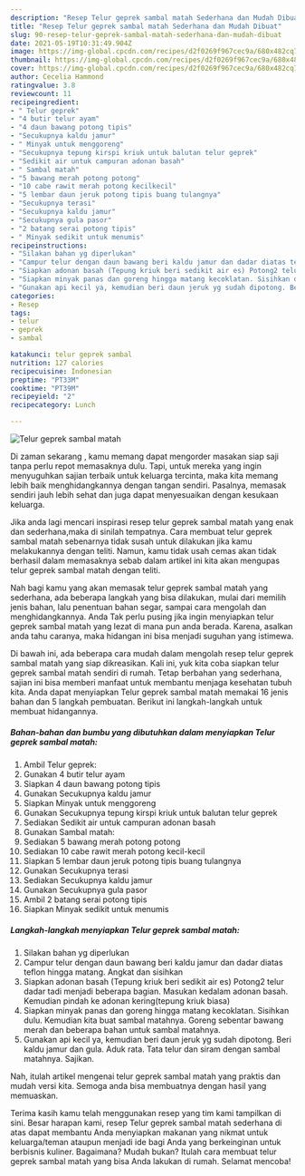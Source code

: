```yaml
---
description: "Resep Telur geprek sambal matah Sederhana dan Mudah Dibuat"
title: "Resep Telur geprek sambal matah Sederhana dan Mudah Dibuat"
slug: 90-resep-telur-geprek-sambal-matah-sederhana-dan-mudah-dibuat
date: 2021-05-19T10:31:49.904Z
image: https://img-global.cpcdn.com/recipes/d2f0269f967cec9a/680x482cq70/telur-geprek-sambal-matah-foto-resep-utama.jpg
thumbnail: https://img-global.cpcdn.com/recipes/d2f0269f967cec9a/680x482cq70/telur-geprek-sambal-matah-foto-resep-utama.jpg
cover: https://img-global.cpcdn.com/recipes/d2f0269f967cec9a/680x482cq70/telur-geprek-sambal-matah-foto-resep-utama.jpg
author: Cecelia Hammond
ratingvalue: 3.8
reviewcount: 11
recipeingredient:
- " Telur geprek"
- "4 butir telur ayam"
- "4 daun bawang potong tipis"
- "Secukupnya kaldu jamur"
- " Minyak untuk menggoreng"
- "Secukupnya tepung kirspi kriuk untuk balutan telur geprek"
- "Sedikit air untuk campuran adonan basah"
- " Sambal matah"
- "5 bawang merah potong potong"
- "10 cabe rawit merah potong kecilkecil"
- "5 lembar daun jeruk potong tipis buang tulangnya"
- "Secukupnya terasi"
- "Secukupnya kaldu jamur"
- "Secukupnya gula pasor"
- "2 batang serai potong tipis"
- " Minyak sedikit untuk menumis"
recipeinstructions:
- "Silakan bahan yg diperlukan"
- "Campur telur dengan daun bawang beri kaldu jamur dan dadar diatas teflon hingga matang. Angkat dan sisihkan"
- "Siapkan adonan basah (Tepung kriuk beri sedikit air es) Potong2 telur dadar tadi menjadi beberapa bagian. Masukan kedalam adonan basah. Kemudian pindah ke adonan kering(tepung kriuk biasa)"
- "Siapkan minyak panas dan goreng hingga matang kecoklatan. Sisihkan dulu. Kemudian kita buat sambal matahnya. Goreng sebentar bawang merah dan beberapa bahan untuk sambal matahnya."
- "Gunakan api kecil ya, kemudian beri daun jeruk yg sudah dipotong. Beri kaldu jamur dan gula. Aduk rata. Tata telur dan siram dengan sambal matahnya. Sajikan."
categories:
- Resep
tags:
- telur
- geprek
- sambal

katakunci: telur geprek sambal 
nutrition: 127 calories
recipecuisine: Indonesian
preptime: "PT33M"
cooktime: "PT39M"
recipeyield: "2"
recipecategory: Lunch

---
```



![Telur geprek sambal matah](https://img-global.cpcdn.com/recipes/d2f0269f967cec9a/680x482cq70/telur-geprek-sambal-matah-foto-resep-utama.jpg)

Di zaman  sekarang , kamu memang dapat mengorder masakan siap saji tanpa perlu repot memasaknya dulu. Tapi, untuk mereka yang ingin menyuguhkan sajian terbaik untuk keluarga tercinta, maka kita memang lebih baik menghidangkannya dengan tangan sendiri. Pasalnya, memasak sendiri jauh lebih sehat dan juga dapat menyesuaikan dengan kesukaan keluarga.

Jika anda lagi mencari inspirasi resep telur geprek sambal matah yang enak dan sederhana,maka di sinilah tempatnya. Cara membuat telur geprek sambal matah  sebenarnya tidak susah untuk dilakukan jika kamu melakukannya dengan teliti. Namun, kamu tidak usah cemas akan tidak berhasil dalam memasaknya 
sebab dalam artikel ini kita akan mengupas telur geprek sambal matah dengan teliti.  



Nah bagi kamu yang akan memasak telur geprek sambal matah yang sederhana, ada beberapa langkah yang bisa dilakukan, mulai dari memilih jenis bahan, lalu penentuan bahan segar, sampai cara mengolah dan menghidangkannya. Anda Tak perlu pusing jika ingin menyiapkan telur geprek sambal matah yang lezat di mana pun anda berada. Karena, asalkan anda  tahu caranya, maka hidangan ini bisa menjadi suguhan yang istimewa.

Di bawah ini, ada beberapa cara mudah dalam mengolah resep telur geprek sambal matah yang siap dikreasikan. Kali ini, yuk kita coba siapkan telur geprek sambal matah sendiri di rumah. Tetap berbahan yang sederhana, sajian ini bisa memberi manfaat untuk membantu menjaga kesehatan tubuh kita. Anda dapat menyiapkan Telur geprek sambal matah memakai 16 jenis bahan dan 5 langkah pembuatan. Berikut ini langkah-langkah untuk membuat hidangannya.

<!--inarticleads1-->

##### Bahan-bahan dan bumbu yang dibutuhkan dalam menyiapkan Telur geprek sambal matah:

1. Ambil  Telur geprek:
1. Gunakan 4 butir telur ayam
1. Siapkan 4 daun bawang potong tipis
1. Gunakan Secukupnya kaldu jamur
1. Siapkan  Minyak untuk menggoreng
1. Gunakan Secukupnya tepung kirspi kriuk untuk balutan telur geprek
1. Sediakan Sedikit air untuk campuran adonan basah
1. Gunakan  Sambal matah:
1. Sediakan 5 bawang merah potong potong
1. Sediakan 10 cabe rawit merah potong kecil-kecil
1. Siapkan 5 lembar daun jeruk potong tipis buang tulangnya
1. Gunakan Secukupnya terasi
1. Sediakan Secukupnya kaldu jamur
1. Gunakan Secukupnya gula pasor
1. Ambil 2 batang serai potong tipis
1. Siapkan  Minyak sedikit untuk menumis




<!--inarticleads2-->

##### Langkah-langkah menyiapkan Telur geprek sambal matah:

1. Silakan bahan yg diperlukan
1. Campur telur dengan daun bawang beri kaldu jamur dan dadar diatas teflon hingga matang. Angkat dan sisihkan
1. Siapkan adonan basah (Tepung kriuk beri sedikit air es) Potong2 telur dadar tadi menjadi beberapa bagian. Masukan kedalam adonan basah. Kemudian pindah ke adonan kering(tepung kriuk biasa)
1. Siapkan minyak panas dan goreng hingga matang kecoklatan. Sisihkan dulu. Kemudian kita buat sambal matahnya. Goreng sebentar bawang merah dan beberapa bahan untuk sambal matahnya.
1. Gunakan api kecil ya, kemudian beri daun jeruk yg sudah dipotong. Beri kaldu jamur dan gula. Aduk rata. Tata telur dan siram dengan sambal matahnya. Sajikan.




Nah, itulah artikel mengenai  telur geprek sambal matah  yang praktis dan mudah versi kita. Semoga anda bisa membuatnya dengan hasil yang memuaskan. 

Terima kasih kamu telah menggunakan resep yang tim kami tampilkan di sini. Besar harapan kami, resep  Telur geprek sambal matah sederhana di atas dapat membantu Anda menyiapkan makanan yang nikmat untuk keluarga/teman ataupun menjadi ide bagi Anda yang berkeinginan untuk berbisnis kuliner. Bagaimana? Mudah bukan? Itulah cara membuat telur geprek sambal matah yang bisa Anda lakukan di rumah. Selamat mencoba!

